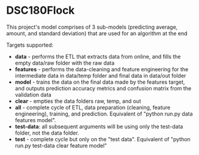 # DSC180Flock

This project's model comprises of 3 sub-models (predicting average, amount, and standard deviation) that are used for an algorithm at the end

Targets supported:
* **data** - performs the ETL that extracts data from online, and fills the empty data/raw folder with the raw data
* **features** - performs the data-cleaning and feature engineering for the intermediate data in data/temp folder and final data in data/out folder
* **model** - trains the data on the final data made by the features target, and outputs prediction accuracy metrics and confusion matrix from the validation data
* **clear** - empties the data folders raw, temp, and out
* **all** - complete cycle of ETL, data preparation (cleaning, feature engineering), training, and prediction. Equivalent of "python run.py data features model". 
* **test-data**: all subsequent arguments will be using only the test-data folder, not the data folder.
* **test** - complete cycle but only on the "test data". Equivalent of "python run.py test-data clear feature model"
